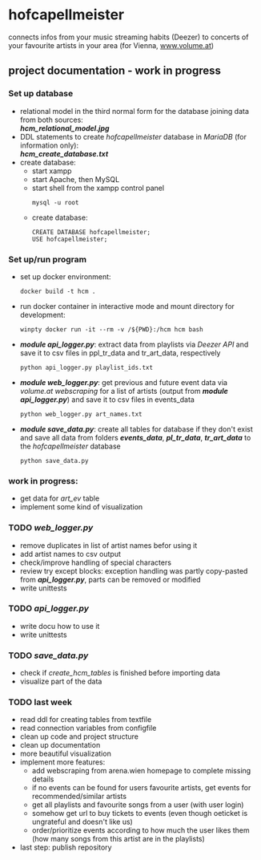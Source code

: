 # hofcapellmeister
connects infos from your music streaming habits (Deezer) to concerts of your favourite artists in your area (for Vienna, www.volume.at)

## project documentation - work in progress
### Set up database
- relational model in the third normal form for the database joining data from both sources:\
***hcm_relational_model.jpg***
- DDL statements to create *hofcapellmeister* database in *MariaDB* (for information only):\
***hcm_create_database.txt***
- create database:
  - start xampp
  - start Apache, then MySQL
  - start shell from the xampp control panel
    ```console
    mysql -u root
    ```
  - create database:
    ```mysql
    CREATE DATABASE hofcapellmeister;
    USE hofcapellmeister;
    ```
### Set up/run program
- set up docker environment:
  ```console
  docker build -t hcm .
  ```
- run docker container in interactive mode and mount directory for development:
  ```console
  winpty docker run -it --rm -v /${PWD}:/hcm hcm bash
  ```
- ***module api_logger.py***: extract data from playlists via *Deezer API* and save it to csv files in ppl_tr_data and tr_art_data, respectively
  ```console
  python api_logger.py playlist_ids.txt
  ```
- ***module web_logger.py***: get previous and future event data via *volume.at webscraping* for a list of artists (output from ***module api_logger.py***) and save it to csv files in events_data
  ```console
  python web_logger.py art_names.txt
  ```
- ***module save_data.py***: create all tables for database if they don't exist and save all data from folders ***events_data***, ***pl_tr_data***, ***tr_art_data*** to the *hofcapellmeister* database
  ```console
  python save_data.py
  ```

### work in progress:
- get data for *art_ev* table
- implement some kind of visualization

### TODO ***web_logger.py***
- remove duplicates in list of artist names befor using it
- add artist names to csv output
- check/improve handling of special characters
- review try except blocks: exception handling was partly copy-pasted from ***api_logger.py***, parts can be removed or modified
- write unittests

### TODO ***api_logger.py***
- write docu how to use it
- write unittests

### TODO ***save_data.py***
- check if *create_hcm_tables* is finished before importing data
- visualize part of the data

### TODO last week
- read ddl for creating tables from textfile
- read connection variables from configfile
- clean up code and project structure
- clean up documentation
- more beautiful visualization
- implement more features:
  - add webscraping from arena.wien homepage to complete missing details
  - if no events can be found for users favourite artists, get events for recommended/similar artists
  - get all playlists and favourite songs from a user (with user login)
  - somehow get url to buy tickets to events (even though oeticket is ungrateful and doesn't like us)
  - order/prioritize events according to how much the user likes them (how many songs from this artist are in the playlists)
- last step: publish repository